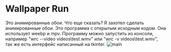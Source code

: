# Wallpaper Run
Это анимированные обои. Что еще сказать?
Я захотел сделать анимированные обои.
Это программа с открытым исходным кодом.
Она использует weebp и mpv. Программу можно запустить из консоли,
например "wrc --video videos\test.wmv" или "wrc -v videos\test.wmv",
так же есть интерфейс написанный на tkinter.
![main](https://user-images.githubusercontent.com/98618381/235349799-954ca898-a1b6-4736-8fde-3430e2b2f354.png)
